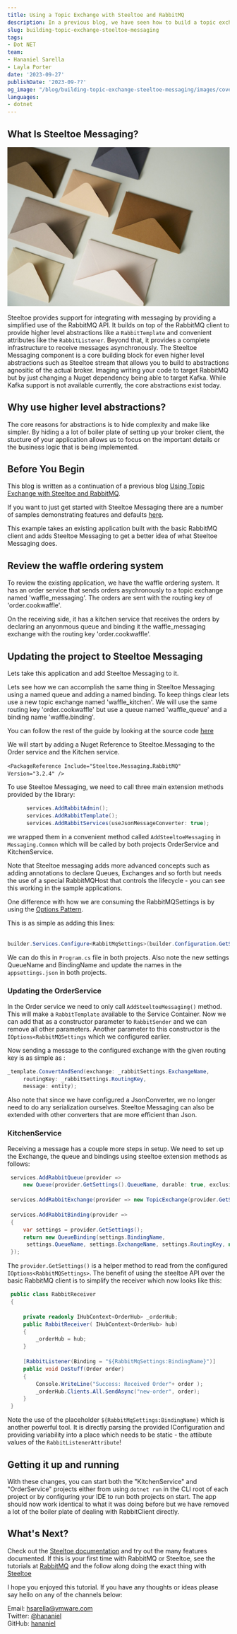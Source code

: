 ```yaml
---
title: Using a Topic Exchange with Steeltoe and RabbitMQ
description: In a previous blog, we have seen how to build a topic exchange on RabbitMQ with .NET 6. In this blog we will see how to accomplish it with Steeltoe Messaging. 
slug: building-topic-exchange-steeltoe-messaging
tags:
- Dot NET
team:
- Hananiel Sarella
- Layla Porter
date: '2023-09-27'
publishDate: '2023-09-??'
og_image: "/blog/building-topic-exchange-steeltoe-messaging/images/cover.jpg"
languages:
- dotnet
---
```


## What Is Steeltoe Messaging?

![alt_text](images/cover.jpg "image_tooltip")

Steeltoe provides support for integrating with messaging by providing a simplified use of the RabbitMQ API. It builds on top of the RabbitMQ client to provide higher level abstractions like a `RabbitTemplate` and convenient attributes like the `RabbitListener`. Beyond that, it provides a complete infrastructure to receive messages asynchronously. The Steeltoe Messaging component is a core building block for even higher level abstractions such as Steeltoe stream that allows you to build to abstractions agnositic of the actual broker. Imaging writing your code to target RabbitMQ but by just changing a Nuget dependency being able to target Kafka. While Kafka support is not available currently, the core abstractions exist today. 


## Why use higher level abstractions?

The core reasons for abstractions is to hide complexity and make like simpler. By hiding a a lot of boiler plate of setting up your broker client, the stucture of your application allows us to focus on the important details or the business logic that is being implemented. 


## Before You Begin

This blog is written as a continuation of a previous blog [Using Topic Exchange with Steeltoe and RabbitMQ](building-topic-exchange-steeltoe-messaging). 

If you want to just get started with Steeltoe Messaging there are a number of samples demonstrating features and defaults [here](https://github.com/SteeltoeOSS/Samples/tree/main/Messaging). 

This example takes an existing application built with the basic RabbitMQ client and adds Steeltoe Messaging to get a better idea of what Steeltoe Messaging does. 

## Review the waffle ordering system
To review the existing application, we have the waffle ordering system. It has an order service that sends orders asychronously to a topic exchange named 'waffle_messaging'. The orders are sent with the routing key of 'order.cookwaffle'. 

On the receiving side, it has a kitchen service that receives the orders by declaring an anyonmous queue and binding it the waffle_messaging exchange with the routing key 'order.cookwaffle'. 


## Updating the project to Steeltoe Messaging

Lets take this application and add Steeltoe Messaging to it. 

Lets see how we can accomplish the same thing in Steeltoe Messaging using a named queue and adding a named binding. To keep things clear lets use a new topic exchange named 'waffle_kitchen'. We will use the same routing key 'order.cookwaffle' but use a queue named 'waffle_queue' and a binding name 'waffle.binding'. 

You can follow the rest of the guide by looking at the source code [here](https://github.com/hananiel/SteeltoeTopicExchange)

We will start by adding a Nuget Reference to Steeltoe.Messaging to the Order service and the Kitchen service. 

`<PackageReference Include="Steeltoe.Messaging.RabbitMQ" Version="3.2.4" />` 

To use Steeltoe Messaging, we need to call three main extension methods provided by the library:

```csharp
      services.AddRabbitAdmin();
      services.AddRabbitTemplate();
      services.AddRabbitServices(useJsonMessageConverter: true);
```
we wrapped them in a convenient method called `AddSteeltoeMessaging` in `Messaging.Common` which will be called by both projects OrderService and KitchenService.

Note that Steeltoe messaging adds more advanced concepts such as adding annotations to declare Queues, Exchanges and so forth but needs the use of a special RabbitMQHost that controls the lifecycle - you can see this working in the sample applications. 

One difference with how we are consuming the RabbitMQSettings is by using the [Options Pattern](). 
 
This is as simple as adding this lines:

```csharp

builder.Services.Configure<RabbitMqSettings>(builder.Configuration.GetSection("RabbitMqSettings"));

```
We can do this in `Program.cs` file in both projects. Also note the new settings QueueName and BindingName and update the names in the `appsettings.json` in both projects.

### Updating the OrderService
In the Order service we need to only call `AddSteeltoeMessaging()` method. This will make a `RabbitTemplate` available to the Service Container. 
Now we can add that as a constructor parameter to `RabbitSender` and we can remove all other parameters. Another parameter to this constructor is the `IOptions<RabbitMQSettings` which we configured earlier. 

Now sending a message to the configured exchange with the given routing key is as simple as : 

```csharp
_template.ConvertAndSend(exchange: _rabbitSettings.ExchangeName,
     routingKey: _rabbitSettings.RoutingKey,
     message: entity);
```

Also note that since we have configured a JsonConverter, we no longer need to do any serialization ourselves. Steeltoe Messaging can also be extended with other converters that are more efficient than Json. 

### KitchenService

Receiving a message has a couple more steps in setup. We need to set up the Exchange, the queue and bindings using steeltoe extension methods as follows:

```csharp
 services.AddRabbitQueue(provider =>
     new Queue(provider.GetSettings().QueueName, durable: true, exclusive: false, autoDelete: true, new Dictionary<string, object> { { "x-message-ttl", 1000 } }));

 services.AddRabbitExchange(provider => new TopicExchange(provider.GetSettings().ExchangeName, true, true));

 services.AddRabbitBinding(provider =>
 {
     var settings = provider.GetSettings();
     return new QueueBinding(settings.BindingName,
      settings.QueueName, settings.ExchangeName, settings.RoutingKey, null);
 });
```
The `provider.GetSettings()` is a helper method to read from the configured `IOptions<RabbitMQSettings>`. The benefit of using the steeltoe API over the basic RabbitMQ client is to simplify the receiver which now looks like this: 

```csharp
 public class RabbitReceiver 
 {

     private readonly IHubContext<OrderHub> _orderHub;
     public RabbitReceiver( IHubContext<OrderHub> hub)
     {
         _orderHub = hub;
     }

     [RabbitListener(Binding = "${RabbitMqSettings:BindingName}")]
     public void DoStuff(Order order)
     {
         Console.WriteLine("Success: Received Order"+ order );
         _orderHub.Clients.All.SendAsync("new-order", order);
     }
 }
```

Note the use of the placeholder `${RabbitMqSettings:BindingName}` which is another powerful tool. It is directly parsing the provided IConfiguration and providing variability into a place which needs to be static - the attibute values of the `RabbitListenerAttribute`!

## Getting it up and running

With these changes, you can start both the "KitchenService" and "OrderService" projects either from using `dotnet run` in the CLI root of each project or by configuring your IDE to run both projects on start. The app should now work identical to what it was doing before but we have removed a lot of the boiler plate of dealing with RabbitClient directly. 


## What's Next?


Check out the [Steeltoe documentation](https://docs.steeltoe.io/api/v3/messaging/rabbitmq-reference.html) and try out the many features documented. 
If this is your first time with RabbitMQ or Steeltoe, see the tutorials at [RabbitMQ](https://www.rabbitmq.com/tutorials/tutorial-one-dotnet.html) and the follow along doing the exact thing with [Steeltoe]( https://docs.steeltoe.io/guides/messaging/Tutorials/Tutorial1/Readme.html)

I hope you enjoyed this tutorial. If you have any thoughts or ideas please say hello on any of the channels below:

Email: hsarella@vmware.com  
Twitter: [@hananiel](http://twitter.com/hananiel)  
GitHub: [hananiel](https://github.com/hananiel)
